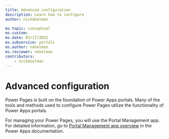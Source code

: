 ```yaml
---
title: Advanced configuration
description: Learn how to configure
author: nickdoelman

ms.topic: conceptual
ms.custom: 
ms.date: 03/17/2022
ms.subservice: portals
ms.author: ndoelman
ms.reviewer: ndoelman
contributors:
    - nickdoelman
---
```


# Advanced configuration

Power Pages is built on the foundation of Power Apps portals. Many of the tools and methods used to configure Power Pages utilize the functionality of Power Apps portals. 

For managing your Power Pages, you will use the Portal Management app. For detailed information, go to [Portal Management app overview](/powerapps/maker/portals/configure/configure-portal) in the Power Apps documentation.




